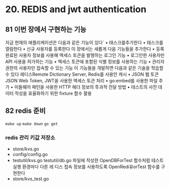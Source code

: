 # 20. REDIS and jwt authentication

## 81 이번 장에서 구현하는 기능
지금 현재의 애플리케이션은 다음과 같은 기능이 있다`
• 태스크를추가한다
• 태스크를 열람한다
• 신규 사용자를 등록한다
이 장에서는 새롭게 다음 기능들을 추가한다
• 등록 완료된 사용자 정보를 사용해 액세스 토큰을 발행하는 로그인 기능
• 로그인한 사용자만 API 사용을 허가하는 기능
• 액세스 토큰에 포함된 식별 정보를 사용하는 기능
• 관리자 권한의 사용자만 접속할 수 있는 기능
이 기능들을 개발하면 다음과 같은 기술을 학습할 수 있다
레디스Remote Dictionary Server, Redis를 사용안 캐시
• JSON 웹 토큰JSON Web Token, JWT을 사용한 액세스 토큰 처리
• go:embed를 사용한 파일 추가
• 미들웨어 패턴을 사용한 HTTP 헤더 정보의 투과적 전달 방법
• 테스트의 사전 데이터 작성을 효율화하기 위한 fixture 함수 활용

## 82 redis 준비
`make up`
`make down`
`go get`
### redis 관리 키값 저장소
- store/kvs.go
- config/config.go
- testutil/kvs.go
testutil/db.go 파일에 작성한 OpenDBForTest 함수처럼 테스트 실행 환경마다 다른 레
디스 접속 정보를 사용하도록 OpenRedi유orTest 함수를 구현한다
- store/kvs_test.go
##  